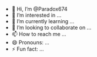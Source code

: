 - 👋 Hi, I’m @Paradox674
- 👀 I’m interested in ...
- 🌱 I’m currently learning ...
- 💞️ I’m looking to collaborate on ...
- 📫 How to reach me ...
- 😄 Pronouns: ...
- ⚡ Fun fact: ...

<!---
Paradox674/Paradox674 is a ✨ special ✨ repository because its `README.md` (this file) appears on your GitHub profile.
You can click the Preview link to take a look at your changes.
--->
